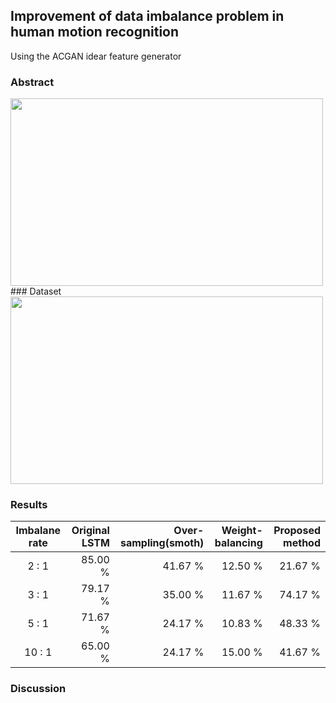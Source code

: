 ## Improvement of data imbalance problem in human motion recognition
Using the ACGAN idear feature generator




### Abstract


<img src="https://github.com/seungjae-won/feature_generator__human_motion/blob/master/figure/model_figure.PNG" width="500" height="300">
### Dataset


<img src="https://github.com/seungjae-won/feature_generator__human_motion/blob/master/figure/proposed_method.PNG" width="500" height="300">

### Results
| Imbalane rate | Original LSTM | Over-sampling(smoth) | Weight-balancing | Proposed method |
| :-------------: |------------:|---------:|---------:| --:|
| 2 : 1      | 85.00 % | 41.67 % | 12.50 % | 21.67 % |
| 3 : 1      | 79.17 % | 35.00 % | 11.67 % | 74.17 % |
| 5 : 1      | 71.67 % | 24.17 % | 10.83 % | 48.33 % |
| 10 : 1      | 65.00 % | 24.17 % | 15.00 % | 41.67 % |



### Discussion
